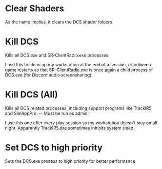 # Clear Shaders

As the name implies, it clears the DCS shader folders.

# Kill DCS

Kills all DCS.exe and SR-ClientRadio.exe processes.

I use this to clean up my workstation at the end of a session, or between game restarts so that SR-ClientRadio.exe is once again a child process of DCS.exe (for Discord audio screensharing).

# Kill DCS (All)

Kills all DCS related processes, including support programs like TrackIR5 and SimAppPro. -- Must be run as admin!

I use this one after every play session so my workstation doesn't stay on all night. Apparently TrackIR5.exe sometimes inhibits system sleep.

# Set DCS to high priority

Sets the DCS.exe process to high priority for better performance.